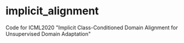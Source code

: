 # implicit_alignment
Code for ICML2020 "Implicit Class-Conditioned Domain Alignment for Unsupervised Domain Adaptation"
